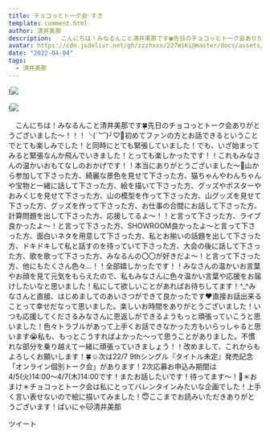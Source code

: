 ```yaml
---
title: チョコっとトーク会♡すき
template: comment.html
author: 清井美那
description: 　こんにちは！みなるんこと清井美那です🍀先日のチョコっとトーク会ありがとうございました〜！！！╰(*´︶`*)╯♡🍫初めてファンの方とお話できるということでとても楽しみでした！と同時にとても緊張していました！...
avatar: https://cdn.jsdelivr.net/gh/zzzhxxx/227WiKi@master/docs/assets/photo/avatar/mina.jpg
date: "2022-04-04"
tags:
  - 清井美那
---
```


!![](https://cdn.jsdelivr.net/gh/227WiKi/227WiKi-image@master/blog-image/mina-2022-04-04-2_1.jpg)

!![](https://cdn.jsdelivr.net/gh/227WiKi/227WiKi-image@master/blog-image/mina-2022-04-04-2_2.jpg)


　こんにちは！みなるんこと清井美那です🍀先日のチョコっとトーク会ありがとうございました〜！！！╰(*´︶`*)╯♡🍫初めてファンの方とお話できるということでとても楽しみでした！と同時にとても緊張していました！でも、いざ始まってみると緊張なんか飛んでいきました！とっても楽しかったです！！これもみなさんの温かいおもてなしのおかげです！！本当にありがとうございました〜🥰山から参加して下さった方、綺麗な景色を見せて下さった方、猫ちゃんやわんちゃんや宝物と一緒に話して下さった方、絵を描いて下さった方、グッズやポスターやおみくじを見せて下さった方、山の模型を作って下さった方、山グッズを見せて下さった方、グッズを作って下さった方、お仕事の合間にお話して下さった方、計算問題を出して下さった方、応援してるよ〜！！と言って下さった方、ライブ良かったよ〜！と言って下さった方、SHOWROOM良かったよ〜と言って下さった方、面白いネタを用意して下さった方、私とお揃いの話題を出して下さった方、ドキドキして私と話すのを待っていて下さった方、大会の後に話して下さった方、歌を歌って下さった方、みなるんの〇〇が好きだよ〜！と言って下さった方、他にもたくさん色々…！！全部嬉しかったです！！みなさんの温かいお言葉やお顔を見て元気をもらえたので、私もみなさんに色々温かい言葉や応援をお届けしたいなと思いました！私にして欲しいことがあればお待ちしてます！^_^みなさんと直接、はじめましてのあいさつができて良かったです❤️直接お話出来ることって幸せだなって思いました。楽しいお時間をありがとうございました！いつも応援してくださるみなさんに恩返しができるようもっと頑張っていこうと思いました！色々トラブルがあって上手くお話できなかった方もいらっしゃると思います😭私も、もっとこうすればよかった〜って思うことがありました。不慣れな部分を乗り越えて一緒に頑張っていきましょう！！改めまして、これからもよろしくお願いします！🍀☺️次は22/7 9thシングル『タイトル未定』発売記念「オンライン個別トーク会」があります！2次応募お申込み期間は4/5(火)14:00〜4/7(木)14:00です！またお話したいです！待ってます〜！🥰＊おまけ＊チョコっとトーク会は私にとってバレンタインみたいな企画でした！上手く言い表せないので絵に描いてみました！😇ここまでお読みいただきありがとうございます！ばいにゃ🐱清井美那


ツイート




